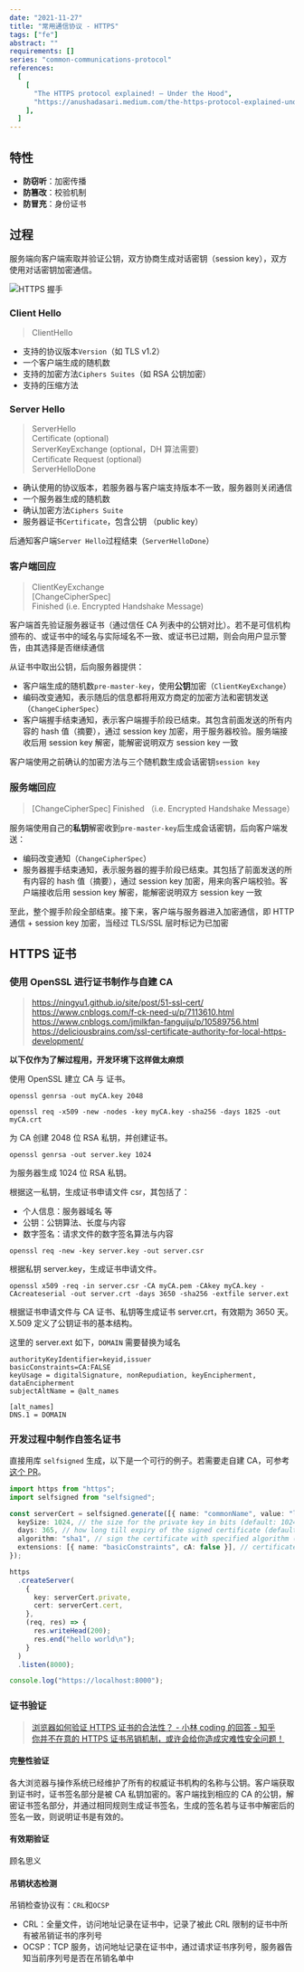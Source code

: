 ```yaml
---
date: "2021-11-27"
title: "常用通信协议 - HTTPS"
tags: ["fe"]
abstract: ""
requirements: []
series: "common-communications-protocol"
references:
  [
    [
      "The HTTPS protocol explained! — Under the Hood",
      "https://anushadasari.medium.com/the-https-protocol-explained-under-the-hood-c7bd9f9aaa7b",
    ],
  ]
---
```


## 特性

- **防窃听**：加密传播
- **防篡改**：校验机制
- **防冒充**：身份证书

## 过程

服务端向客户端索取并验证公钥，双方协商生成对话密钥（session key），双方使用对话密钥加密通信。

![HTTPS 握手](./https-handshake.png)

### Client Hello

> ClientHello

- 支持的协议版本`Version`（如 TLS v1.2）
- 一个客户端生成的随机数
- 支持的加密方法`Ciphers Suites`（如 RSA 公钥加密）
- 支持的压缩方法

### Server Hello

> ServerHello  
> Certificate (optional)  
> ServerKeyExchange (optional，DH 算法需要)  
> Certificate Request (optional)  
> ServerHelloDone

- 确认使用的协议版本，若服务器与客户端支持版本不一致，服务器则关闭通信
- 一个服务器生成的随机数
- 确认加密方法`Ciphers Suite`
- 服务器证书`Certificate`，包含公钥 （public key）

后通知客户端`Server Hello`过程结束（`ServerHelloDone`）

### 客户端回应

> ClientKeyExchange  
> \[ChangeCipherSpec\]  
> Finished (i.e. Encrypted Handshake Message)

客户端首先验证服务器证书（通过信任 CA 列表中的公钥对比）。若不是可信机构颁布的、或证书中的域名与实际域名不一致、或证书已过期，则会向用户显示警告，由其选择是否继续通信

从证书中取出公钥，后向服务器提供：

- 客户端生成的随机数`pre-master-key`，使用**公钥**加密（`ClientKeyExchange`）
- 编码改变通知，表示随后的信息都将用双方商定的加密方法和密钥发送（`ChangeCipherSpec`）
- 客户端握手结束通知，表示客户端握手阶段已结束。其包含前面发送的所有内容的 hash 值（摘要），通过 session key 加密，用于服务器校验。服务端接收后用 session key 解密，能解密说明双方 session key 一致

客户端使用之前确认的加密方法与三个随机数生成会话密钥`session key`

### 服务端回应

> [ChangeCipherSpec]
> Finished （i.e. Encrypted Handshake Message）

服务端使用自己的**私钥**解密收到`pre-master-key`后生成会话密钥，后向客户端发送：

- 编码改变通知（`ChangeCipherSpec`）
- 服务器握手结束通知，表示服务器的握手阶段已结束。其包括了前面发送的所有内容的 hash 值（摘要），通过 session key 加密，用来向客户端校验。客户端接收后用 session key 解密，能解密说明双方 session key 一致

至此，整个握手阶段全部结束。接下来，客户端与服务器进入加密通信，即 HTTP 通信 + session key 加密，当经过 TLS/SSL 层时标记为已加密

## HTTPS 证书

### 使用 OpenSSL 进行证书制作与自建 CA

> https://ningyu1.github.io/site/post/51-ssl-cert/  
> https://www.cnblogs.com/f-ck-need-u/p/7113610.html  
> https://www.cnblogs.com/jmilkfan-fanguiju/p/10589756.html  
> https://deliciousbrains.com/ssl-certificate-authority-for-local-https-development/

**以下仅作为了解过程用，开发环境下这样做太麻烦**

使用 OpenSSL 建立 CA 与 证书。

```
openssl genrsa -out myCA.key 2048

openssl req -x509 -new -nodes -key myCA.key -sha256 -days 1825 -out myCA.crt
```

为 CA 创建 2048 位 RSA 私钥，并创建证书。

```
openssl genrsa -out server.key 1024
```

为服务器生成 1024 位 RSA 私钥。

根据这一私钥，生成证书申请文件 csr，其包括了：

- 个人信息：服务器域名 等
- 公钥：公钥算法、长度与内容
- 数字签名：请求文件的数字签名算法与内容

```
openssl req -new -key server.key -out server.csr
```

根据私钥 server.key，生成证书申请文件。

```
openssl x509 -req -in server.csr -CA myCA.pem -CAkey myCA.key -CAcreateserial -out server.crt -days 3650 -sha256 -extfile server.ext
```

根据证书申请文件与 CA 证书、私钥等生成证书 server.crt，有效期为 3650 天。X.509 定义了公钥证书的基本结构。

这里的 server.ext 如下，`DOMAIN` 需要替换为域名

```
authorityKeyIdentifier=keyid,issuer
basicConstraints=CA:FALSE
keyUsage = digitalSignature, nonRepudiation, keyEncipherment, dataEncipherment
subjectAltName = @alt_names

[alt_names]
DNS.1 = DOMAIN
```

### 开发过程中制作自签名证书

直接用库 `selfsigned` 生成，以下是一个可行的例子。若需要走自建 CA，可参考 [这个 PR](https://github.com/jfromaniello/selfsigned/pull/43)。

```ts
import https from "https";
import selfsigned from "selfsigned";

const serverCert = selfsigned.generate([{ name: "commonName", value: "localhost" }], {
  keySize: 1024, // the size for the private key in bits (default: 1024)
  days: 365, // how long till expiry of the signed certificate (default: 365)
  algorithm: "sha1", // sign the certificate with specified algorithm (default: 'sha1')
  extensions: [{ name: "basicConstraints", cA: false }], // certificate extensions array
});

https
  .createServer(
    {
      key: serverCert.private,
      cert: serverCert.cert,
    },
    (req, res) => {
      res.writeHead(200);
      res.end("hello world\n");
    }
  )
  .listen(8000);

console.log("https://localhost:8000");
```

### 证书验证

> [浏览器如何验证 HTTPS 证书的合法性？ - 小林 coding 的回答 - 知乎](https://www.zhihu.com/question/37370216/answer/1914075935)  
> [你并不在意的 HTTPS 证书吊销机制，或许会给你造成灾难性安全问题！](https://cloud.tencent.com/developer/article/1588398)

#### 完整性验证

各大浏览器与操作系统已经维护了所有的权威证书机构的名称与公钥。客户端获取到证书时，证书签名部分是被 CA 私钥加密的。客户端找到相应的 CA 的公钥，解密证书签名部分，并通过相同规则生成证书签名，生成的签名若与证书中解密后的签名一致，则说明证书是有效的。

#### 有效期验证

顾名思义

#### 吊销状态检测

吊销检查协议有：`CRL`和`OCSP`

- CRL：全量文件，访问地址记录在证书中，记录了被此 CRL 限制的证书中所有被吊销证书的序列号
- OCSP：TCP 服务，访问地址记录在证书中，通过请求证书序列号，服务器告知当前序列号是否在吊销名单中
